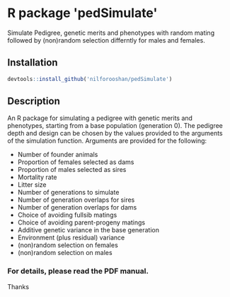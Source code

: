 # R package 'pedSimulate'

Simulate Pedigree, genetic merits and phenotypes with random mating followed by (non)random selection differntly for males and females.

## Installation

```r
devtools::install_github('nilforooshan/pedSimulate')
```

## Description

An R package for simulating a pedigree with genetic merits and phenotypes, starting from a base population (generation 0).
The pedigree depth and design can be chosen by the values provided to the arguments of the simulation function.
Arguments are provided for the following: 

- Number of founder animals
- Proportion of females selected as dams
- Proportion of males selected as sires
- Mortality rate
- Litter size
- Number of generations to simulate
- Number of generation overlaps for sires
- Number of generation overlaps for dams
- Choice of avoiding fullsib matings
- Choice of avoiding parent-progeny matings
- Additive genetic variance in the base generation
- Environment (plus residual) variance
- (non)random selection on females
- (non)random selection on males

### For details, please read the PDF manual.

Thanks
